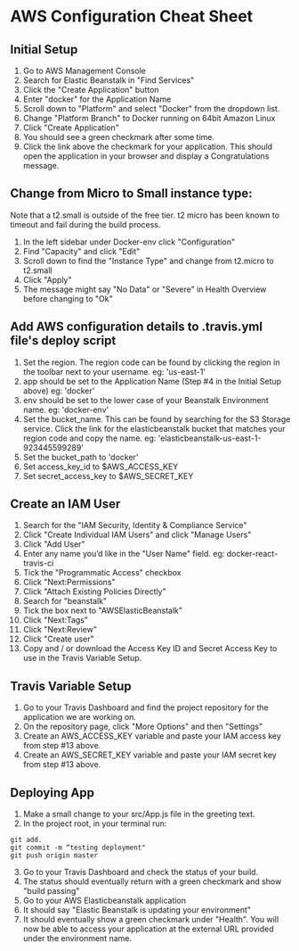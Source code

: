 # AWS Configuration Cheat Sheet

## Initial Setup

1. Go to AWS Management Console
2. Search for Elastic Beanstalk in "Find Services"
3. Click the "Create Application" button
4. Enter "docker" for the Application Name
5. Scroll down to "Platform" and select "Docker" from the dropdown list.
6. Change "Platform Branch" to Docker running on 64bit Amazon Linux
7. Click "Create Application"
8. You should see a green checkmark after some time.
9. Click the link above the checkmark for your application. This should open the application in your browser and display a Congratulations message.

## Change from Micro to Small instance type:

Note that a t2.small is outside of the free tier. t2 micro has been known to timeout and fail during the build process.

1. In the left sidebar under Docker-env click "Configuration"
2. Find "Capacity" and click "Edit"
3. Scroll down to find the "Instance Type" and change from t2.micro to t2.small
4. Click "Apply"
5. The message might say "No Data" or "Severe" in Health Overview before changing to "Ok"

## Add AWS configuration details to .travis.yml file's deploy script

1. Set the region. The region code can be found by clicking the region in the toolbar next to your username.
eg: 'us-east-1'
2. app should be set to the Application Name (Step #4 in the Initial Setup above)
eg: 'docker'
3. env should be set to the lower case of your Beanstalk Environment name.
eg: 'docker-env'
4. Set the bucket_name. This can be found by searching for the S3 Storage service. Click the link for the elasticbeanstalk bucket that matches your region code and copy the name.
eg: 'elasticbeanstalk-us-east-1-923445599289'
5. Set the bucket_path to 'docker'
6. Set access_key_id to $AWS_ACCESS_KEY
7. Set secret_access_key to $AWS_SECRET_KEY

## Create an IAM User

1. Search for the "IAM Security, Identity & Compliance Service"
2. Click "Create Individual IAM Users" and click "Manage Users"
3. Click "Add User"
4. Enter any name you’d like in the "User Name" field.
eg: docker-react-travis-ci
5. Tick the "Programmatic Access" checkbox
6. Click "Next:Permissions"
7. Click "Attach Existing Policies Directly"
8. Search for "beanstalk"
9. Tick the box next to "AWSElasticBeanstalk"
10. Click "Next:Tags"
11. Click "Next:Review"
12. Click "Create user"
13. Copy and / or download the Access Key ID and Secret Access Key to use in the Travis Variable Setup.

## Travis Variable Setup

1. Go to your Travis Dashboard and find the project repository for the application we are working on.
2. On the repository page, click "More Options" and then "Settings"
3. Create an AWS_ACCESS_KEY variable and paste your IAM access key from step #13 above.
4. Create an AWS_SECRET_KEY variable and paste your IAM secret key from step #13 above.

## Deploying App

1. Make a small change to your src/App.js file in the greeting text.
2. In the project root, in your terminal run:
```shell
git add.
git commit -m “testing deployment"
git push origin master
```
3. Go to your Travis Dashboard and check the status of your build.
4. The status should eventually return with a green checkmark and show "build passing"
5. Go to your AWS Elasticbeanstalk application
6. It should say "Elastic Beanstalk is updating your environment"
7. It should eventually show a green checkmark under "Health". You will now be able to access your application at the external URL provided under the environment name.
